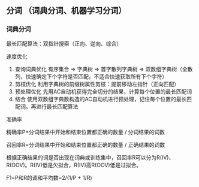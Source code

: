 ## 分词 （词典分词、机器学习分词）
### 词典分词
最长匹配算法：双指针搜索（正向、逆向、综合）

速度优化
1. 查询词典优化
   有序集合 => 字典树 => 首字散列字典树 => 双数组字典树（全散列，快速确定下个字符是否匹配，不适合快速获取所有下个字符）
2. 剪枝优化
   利用字典树的前缀树属性剪枝：提前移动左指针（正向匹配）
3. 预处理优化
   先用AC自动机获得完全切分的结果，计算每个位置的最长匹配词
4. 结合
   使用双数组字典数构造的AC自动机进行预处理，记住每个位置的最长匹配词，再进行最长匹配算法

准确率

精确率P=分词结果中开始和结束位置都正确的数量 / 分词结果的词数

召回率R=分词结果中开始和结束位置都正确的数量 / 正确结果的词数

根据正确结果的词是否出现在词典或训练集中，召回率R可以分为R(IV)、R(OOV)。R(IV)低是欠拟合，R(IV)高R(OOV)低是过拟合。

F1=P和R的调和平均数=2/(1/P + 1/R)
